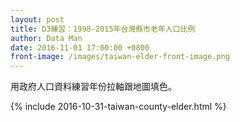 ```yaml
---
layout: post
title: D3練習：1998-2015年台灣縣市老年人口比例
author: Data Man
date: 2016-11-01 17:00:00 +0800
front-image: /images/taiwan-elder-front-image.png
---
```


用政府人口資料練習年份拉軸跟地圖填色。


<!-- more -->

{% include 2016-10-31-taiwan-county-elder.html %}
